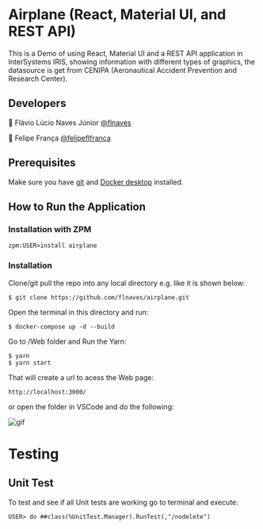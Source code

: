 # Airplane (React, Material UI, and REST API)
This is a Demo of using React, Material UI and a REST API application in InterSystems IRIS, showing information with different types of graphics, the datasource is get from CENIPA (Aeronautical Accident Prevention and Research Center).

## Developers

:boy: Flávio Lúcio Naves Júnior [@flnaves](https://github.com/flnaves)

:older_man: Felipe França [@felipeflfranca](https://github.com/felipeflfranca) 

## Prerequisites
Make sure you have [git](https://git-scm.com/book/en/v2/Getting-Started-Installing-Git) and [Docker desktop](https://www.docker.com/products/docker-desktop) installed.

## How to Run the Application

### Installation with ZPM

```
zpm:USER>install airplane
```

### Installation

Clone/git pull the repo into any local directory e.g. like it is shown below:

```
$ git clone https://github.com/flnaves/airplane.git
```

Open the terminal in this directory and run:

```
$ docker-compose up -d --build
```

Go to /Web folder and Run the Yarn:

```
$ yarn
$ yarn start
```

That will create a url to acess the Web page:

```
http://localhost:3000/
```

or open the folder in VSCode and do the following:

![gif](https://media.giphy.com/media/j7rV3n5DWGOUKXgeou/giphy.gif)

# Testing

## Unit Test

To test and see if all Unit tests are working go to terminal and execute:

```
USER> do ##class(%UnitTest.Manager).RunTest(,"/nodelete")
```